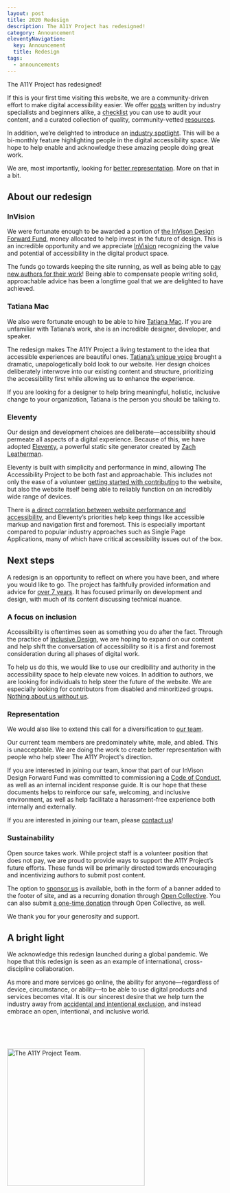 ```yaml
---
layout: post
title: 2020 Redesign
description: The A11Y Project has redesigned!
category: Announcement
eleventyNavigation:
  key: Announcement
  title: Redesign
tags:
  - announcements
---
```


The A11Y Project has redesigned!

If this is your first time visiting this website, we are a community-driven effort to make digital accessibility easier. We offer [posts](/posts/) written by industry specialists and beginners alike, a [checklist](/checklist/) you can use to audit your content, and a curated collection of quality, community-vetted [resources](/resources/).

In addition, we’re delighted to introduce an [industry spotlight](). This will be a bi-monthly feature highlighting people in the digital accessibility space. We hope to help enable and acknowledge these amazing people doing great work.

We are, most importantly, looking for [better representation](/contribute/). More on that in a bit.


## About our redesign

### InVision

We were fortunate enough to be awarded a portion of [the InVison Design Forward Fund](https://www.invisionapp.com/design-forward-fund), money allocated to help invest in the future of design. This is an incredible opportunity and we appreciate [InVision](https://www.invisionapp.com/) recognizing the value and potential of accessibility in the digital product space.

The funds go towards keeping the site running, as well as being able to [pay new authors for their work](/contributing-guidelines/#compensation)! Being able to compensate people writing solid, approachable advice has been a longtime goal that we are delighted to have achieved.

### Tatiana Mac

We also were fortunate enough to be able to hire [Tatiana Mac](https://tatianamac.com/). If you are unfamiliar with Tatiana’s work, she is an incredible designer, developer, and speaker.

The redesign makes The A11Y Project a living testament to the idea that accessible experiences are beautiful ones. [Tatiana’s unique voice](https://tatianamac.com/writing) brought a dramatic, unapologetically bold look to our website. Her design choices deliberately interwove into our existing content and structure, prioritizing the accessibility first while allowing us to enhance the experience.

If you are looking for a designer to help bring meaningful, holistic, inclusive change to your organization, Tatiana is the person you should be talking to.

### Eleventy

Our design and development choices are deliberate—accessibility should permeate all aspects of a digital experience. Because of this, we have adopted [Eleventy](https://www.11ty.dev/), a powerful static site generator created by [Zach Leatherman](https://www.zachleat.com/).

Eleventy is built with simplicity and performance in mind, allowing The Accessibility Project to be both fast and approachable. This includes not only the ease of a volunteer [getting started with contributing](/contribute/) to the website, but also the website itself being able to reliably function on an incredibly wide range of devices.

There is [a direct correlation between website performance and accessibility](https://noti.st/ericwbailey/Yfyaxa/the-intersection-of-performance-and-accessibility), and Eleventy’s priorities help keep things like accessible markup and navigation first and foremost. This is especially important compared to popular industry approaches such as Single Page Applications, many of which have critical accessibility issues out of the box.


## Next steps

A redesign is an opportunity to reflect on where you have been, and where you would like to go. The project has faithfully provided information and advice for [over 7 years](https://github.com/a11yproject/a11yproject.com/commit/fcb20f28b3f9f32e9234fcc063ae6f5649ae2a0b). It has focused primarily on development and design, with much of its content discussing technical nuance.

### A focus on inclusion

Accessibility is oftentimes seen as something you do after the fact. Through the practice of [Inclusive Design](/resources/#mismatch-how-inclusion-shapes-design), we are hoping to expand on our content and help shift the conversation of accessibility so it is a first and foremost consideration during all phases of digital work.

To help us do this, we would like to use our credibility and authority in the accessibility space to help elevate new voices. In addition to authors, we are looking for individuals to help steer the future of the website. We are especially looking for contributors from disabled and minoritized groups. [Nothing about us without us](https://en.m.wikipedia.org/wiki/Nothing_About_Us_Without_Us).

### Representation

We would also like to extend this call for a diversification to [our team](/team/).

Our current team members are predominately white, male, and abled. This is unacceptable. We are doing the work to create better representation with people who help steer The A11Y Project's direction.

If you are interested in joining our team, know that part of our InVison Design Forward Fund was committed to commissioning a [Code of Conduct](/code-of-conduct/), as well as an internal incident response guide. It is our hope that these documents helps to reinforce our safe, welcoming, and inclusive environment, as well as help facilitate a harassment-free experience both internally and externally.

If you are interested in joining our team, please [contact us](hello@a11yproject.com)!

### Sustainability

Open source takes work. While project staff is a volunteer position that does not pay, we are proud to provide ways to support the A11Y Project’s future efforts. These funds will be primarily directed towards encouraging and incentivizing authors to submit post content.

The option to [sponsor us](/sponsorship/) is available, both in the form of a banner added to the footer of site, and as a recurring donation through [Open Collective](https://opencollective.com/the-a11y-project). You can also submit [a one-time donation](https://opencollective.com/the-a11y-project/contribute/one-time-donation-16880/checkout) through Open Collective, as well.

We thank you for your generosity and support.

## A bright light

We acknowledge this redesign launched during a global pandemic. We hope that this redesign is seen as an example of international, cross-discipline collaboration.

As more and more services go online, the ability for anyone—regardless of device, circumstance, or ability—to be able to use digital products and services becomes vital. It is our sincerest desire that we help turn the industry away from [accidental and intentional exclusion](https://themarkup.org/2020/04/21/blind-users-struggle-with-state-coronavirus-websites), and instead embrace an open, intentional, and inclusive world.

<a href="{{ '/team/' | url }}">
	<img role="img" alt="The A11Y Project Team." src="/img/announcements/a11y-signature.svg" style="margin-top: 4rem; width: 20rem;" />
</a>
